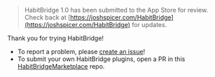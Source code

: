 > HabitBridge 1.0 has been submitted to the App Store for review. Check back at [https://joshspicer.com/HabitBridge](https://joshspicer.com/HabitBridge) for updates.

Thank you for trying HabitBridge! 

- To report a problem, please [create an issue](https://github.com/joshspicer/HabitBridge-release/issues)!
- To submit your own HabitBridge plugins, open a PR in this [HabitBridgeMarketplace](https://github.com/joshspicer/HabitBridgemarketplace/) repo.
